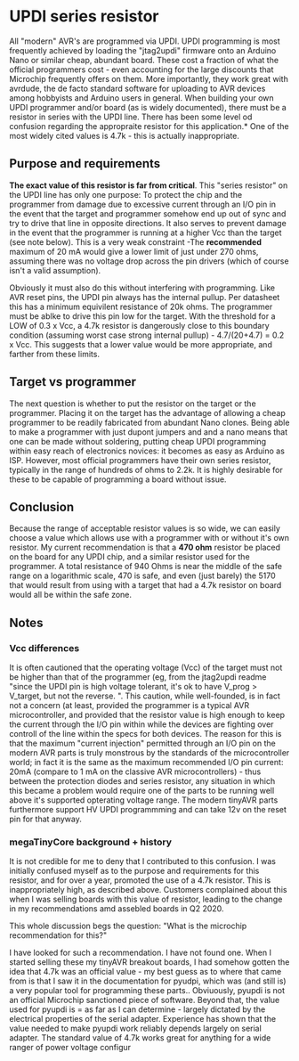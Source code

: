 # UPDI series resistor
All "modern" AVR's are programmed via UPDI. UPDI programming is most frequently achieved by loading the "jtag2updi" firmware onto an Arduino Nano or similar cheap, abundant board. These cost a fraction of what the official programmers cost - even accounting for the large discounts that Microchip frequently offers on them. More importantly, they work great with avrdude, the de facto standard software for uploading to AVR devices among hobbyists and Arduino users in general. When building your own UPDI programmer and/or board (as is widely documented), there must be a resistor in series with the UPDI line. There has been some level od confusion regarding the appropraite resistor for this application.* One of the most widely cited values is 4.7k - this is actually inappropriate. 

## Purpose and requirements
**The exact value of this resistor is far from critical**. This "series resistor" on the UPDI line has only one purpose: To protect the chip and the programmer from damage due to excessive current through an I/O pin in the event that the target and programmer somehow end up out of sync and try to drive that line in opposite directions. It also serves to prevent damage in the event that the programmer is running at a higher Vcc than the target (see note below). This is a very weak constraint -The **recommended**  maximum of 20 mA would give a lower limit of just under 270 ohms, assuming there was no voltage drop across the pin drivers (which of course isn't a valid assumption). 

Obviously it must also do this without interfering with programming. Like AVR reset pins, the UPDI pin always has the internal pullup. Per datasheet this has a minimum equivilent resistance of 20k ohms. The programmer must be ablke to drive this pin low for the target. With the threshold for a LOW of 0.3 x Vcc, a 4.7k resistor is dangerously close to this boundary condition (assuming worst case strong internal pullup) - 4.7/(20+4.7) = 0.2 x Vcc. This suggests that a lower value would be more appropriate, and farther from these limits.

## Target vs programmer
The next question is whether to put the resistor on the target or the programmer. Placing it on the target has the advantage of allowing a cheap programmer to be readily fabricated from abundant Nano clones. Being able to make a programmer with just dupont jumpers and and a nano means that one can be made without soldering, putting cheap UPDI programming within easy reach of electronics novices: it becomes as easy as Arduino as ISP. However, most official programmers have their own series resistor, typically in the range of hundreds of ohms to 2.2k. It is highly desirable for these to be capable of programming a board without issue. 

## Conclusion
Because the range of acceptable resistor values is so wide, we can easily choose a value which allows use with a programmer with or without it's own resistor. My current recommendation is that a **470 ohm** resistor be placed on the board for any UPDI chip, and a similar resistor used for the programmer. A total resistance of 940 Ohms is near the middle of the safe range on a logarithmic scale, 470 is safe, and even (just barely) the 5170 that would result from using with a target that had a 4.7k resistor on board would all be within the safe zone. 

## Notes

### Vcc differences
It is often cautioned that the operating voltage (Vcc) of the target must not be higher than that of the programmer (eg, from the jtag2updi readme "since the UPDI pin is high voltage tolerant, it's ok to have V_prog > V_target, but not the reverse. ". This caution, while well-founded, is in fact not a concern (at least, provided the programmer is a typical AVR microcontroller, and provided that the resistor value is high enough to keep the current through the I/O pin within  while the devices are fighting over controll of the line within the specs for both devices. The reason for this is that the maximum "current injection" permitted through an I/O pin on the modern AVR parts is truly monstrous by the standards of the microcontroller world; in fact it is the same as the maximum recommended I/O pin current: 20mA (compare to 1 mA on the classive AVR microcontrollers) - thus between the protection diodes and series resistor, any situation in which this became a problem would require one of the parts to be running well above it's supported opterating voltage range. The modern tinyAVR parts furthermore support HV UPDI programmming and can take 12v on the reset pin for that anyway. 

### megaTinyCore background + history
It is not credible for me to deny that I contributed to this confusion. I was initially confused myself as to the purpose and requirements for this resistor, and for over a year, promoted the use of a 4.7k resistor. This is inappropriately high, as described above. Customers complained about this when I was selling boards with this value of resistor, leading to the change in my recommendations amd assebled boards in Q2 2020.

This whole discussion begs the question: "What is the microchip recommendation for this?" 

I have looked for such a recommendation. I have not found one. When I started selling these my tinyAVR breakout boards, I had somehow gotten the idea that 4.7k was an official value - my best guess as to where that came from is that I saw it in the documentation for pyudpi, which was (and still is) a very popular tool for programming these parts.. Obviuously, pyupdi is not an official Microchip sanctioned piece of software. Beyond that, the value used for pyupdi is = as far as I can determine - largely dictated by the electrical properties of the serial adapter. Experience has shown that the value needed to make pyupdi work reliably depends largely on serial adapter. The standard value of 4.7k works great for anything for a wide ranger of power voltage configur
